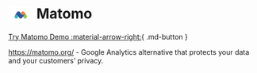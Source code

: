 # <img src="matomo.png" width=50px style="vertical-align: middle;" alt="Logo"/> Matomo

[Try Matomo Demo :material-arrow-right:](https://analytics.lokal.network/){ .md-button }

https://matomo.org/ - Google Analytics alternative that protects your data and your customers’ privacy.
